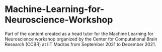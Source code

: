 # Machine-Learning-for-Neuroscience-Workshop
Part of the content created as a head tutor for the Machine Learning for Neuroscience workshop organized by the Center for Computational Brain Research (CCBR) at IIT Madras from September 2021 to December 2021.
